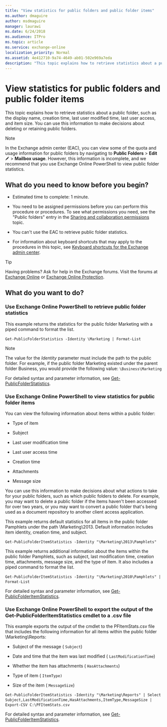 ```yaml
---
title: "View statistics for public folders and public folder items"
ms.author: dmaguire
author: msdmaguire
manager: laurawi
ms.date: 6/24/2018
ms.audience: ITPro
ms.topic: article
ms.service: exchange-online
localization_priority: Normal
ms.assetid: 4e412710-9a74-4649-ab01-502e969a7eda
description: "This topic explains how to retrieve statistics about a public folder, such as the display name, creation time, last user modified time, last user access, and item size. You can use this information to make decisions about deleting or retaining public folders."
---
```


# View statistics for public folders and public folder items

This topic explains how to retrieve statistics about a public folder, such as the display name, creation time, last user modified time, last user access, and item size. You can use this information to make decisions about deleting or retaining public folders.
  
> [!NOTE]
> In the Exchange admin center (EAC), you can view some of the quota and usage information for public folders by navigating to **Public Folders** \> **Edit** ![Edit icon](../../media/ITPro_EAC_EditIcon.gif) \> **Mailbox usage**. However, this information is incomplete, and we recommend that you use Exchange Online PowerShell to view public folder statistics. 
  
## What do you need to know before you begin?

- Estimated time to complete: 1 minute.
    
- You need to be assigned permissions before you can perform this procedure or procedures. To see what permissions you need, see the "Public folders" entry in the [Sharing and collaboration permissions](https://technet.microsoft.com/library/b7fa4b7c-1266-45bd-a14b-f66be0459cc5.aspx) topic. 
    
- You can't use the EAC to retrieve public folder statistics.
    
- For information about keyboard shortcuts that may apply to the procedures in this topic, see [Keyboard shortcuts for the Exchange admin center](../../accessibility/keyboard-shortcuts-in-admin-center.md).
    
> [!TIP]
> Having problems? Ask for help in the Exchange forums. Visit the forums at [Exchange Online](https://go.microsoft.com/fwlink/p/?linkId=267542) or [Exchange Online Protection](https://go.microsoft.com/fwlink/p/?linkId=285351). 
  
## What do you want to do?

### Use Exchange Online PowerShell to retrieve public folder statistics

This example returns the statistics for the public folder Marketing with a piped command to format the list. 
  
```
Get-PublicFolderStatistics -Identity \Marketing | Format-List
```

> [!NOTE]
> The value for the _Identity_ parameter must include the path to the public folder. For example, if the public folder Marketing existed under the parent folder Business, you would provide the following value: `\Business\Marketing`
  
For detailed syntax and parameter information, see [Get-PublicFolderStatistics](https://technet.microsoft.com/library/6b435b2e-749f-47fd-9a20-9a7edaed96fb.aspx).
  
### Use Exchange Online PowerShell to view statistics for public folder items

You can view the following information about items within a public folder:
  
- Type of item
    
- Subject
    
- Last user modification time
    
- Last user access time
    
- Creation time
    
- Attachments
    
- Message size
    
You can use this information to make decisions about what actions to take for your public folders, such as which public folders to delete. For example, you may want to delete a public folder if the items haven't been accessed for over two years, or you may want to convert a public folder that's being used as a document repository to another client access application. 
  
This example returns default statistics for all items in the public folder Pamphlets under the path \Marketing\2013. Default information includes item identity, creation time, and subject.
  
```
Get-PublicFolderItemStatistics -Identity "\Marketing\2013\Pamphlets"
```

This example returns additional information about the items within the public folder Pamphlets, such as subject, last modification time, creation time, attachments, message size, and the type of item. It also includes a piped command to format the list.
  
```
Get-PublicFolderItemStatistics -Identity "\Marketing\2010\Pamphlets" | Format-List
```

For detailed syntax and parameter information, see [Get-PublicFolderItemStatistics](https://technet.microsoft.com/library/b978c72d-6c0d-428f-a4ea-b17e39aef408.aspx).
  
### Use Exchange Online PowerShell to export the output of the Get-PublicFolderItemStatistics cmdlet to a .csv file

This example exports the output of the cmdlet to the PFItemStats.csv file that includes the following information for all items within the public folder \Marketing\Reports:
  
- Subject of the message ( `Subject`)
    
- Date and time that the item was last modified ( `LastModificationTime`)
    
- Whether the item has attachments ( `HasAttachments`)
    
- Type of item ( `ItemType)`
    
- Size of the item ( `MessageSize`)
    
```
Get-PublicFolderItemStatistics -Identity "\Marketing\Reports" | Select Subject,LastModificationTime,HasAttachments,ItemType,MessageSize | Export-CSV C:\PFItemStats.csv
```

For detailed syntax and parameter information, see [Get-PublicFolderItemStatistics](https://technet.microsoft.com/library/b978c72d-6c0d-428f-a4ea-b17e39aef408.aspx).
  

